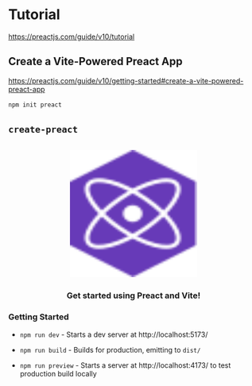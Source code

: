 # Tutorial #

<https://preactjs.com/guide/v10/tutorial>


## Create a Vite-Powered Preact App ##

<https://preactjs.com/guide/v10/getting-started#create-a-vite-powered-preact-app>

``` shell
npm init preact
```


## `create-preact` ##

<h2 align="center">
  <img height="256" width="256" src="./src/assets/preact.svg">
</h2>

<h3 align="center">Get started using Preact and Vite!</h3>

### Getting Started ###

-   `npm run dev` - Starts a dev server at http://localhost:5173/

-   `npm run build` - Builds for production, emitting to `dist/`

-   `npm run preview` - Starts a server at http://localhost:4173/ to test production build locally
